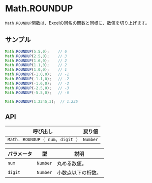 # Math.ROUNDUP

`Math.ROUNDUP`関数は、Excelの同名の関数と同様に、数値を切り上げます。

## サンプル

```javascript
Math.ROUNDUP(5.5,0);    // 6
Math.ROUNDUP(2.5,0);    // 3
Math.ROUNDUP(1.6,0);    // 2
Math.ROUNDUP(1.1,0);    // 2
Math.ROUNDUP(1.0,0);    // 1
Math.ROUNDUP(-1.0,0);   // -1
Math.ROUNDUP(-1.1,0);   // -2
Math.ROUNDUP(-1.6,0);   // -2
Math.ROUNDUP(-2.5,0);   // -3
Math.ROUNDUP(-5.5,0);   // -6

Math.ROUNDUP(1.2345,3);  // 1.235
```

## API

| 呼び出し | 戻り値 |
|---|---|
| `Math. ROUNDUP ( num, digit )` | `Number` |

| パラメータ | 型 | 説明 |
|---|---|---|
| `num` | `Number` | 丸める数値。 |
| `digit` | `Number` | 小数点以下の桁数。 |